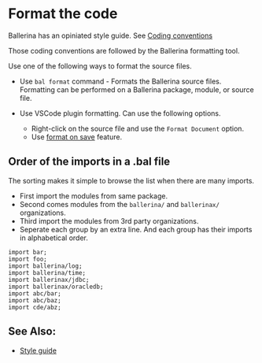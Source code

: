 # Format the code

Ballerina has an opiniated style guide. See [Coding conventions](https://ballerina.io/learn/style-guide/coding-conventions/)

Those coding conventions are followed by the Ballerina formatting tool.

Use one of the following ways to format the source files.

- Use `bal format` command - Formats the Ballerina source files. Formatting can be performed on a Ballerina package, module, or source file.

- Use VSCode plugin formatting. Can use the following options.

    - Right-click on the source file and use the `Format Document` option.
    - Use [format on save](https://code.visualstudio.com/updates/v1_6#_format-on-save) feature.


## Order of the imports in a .bal file

The sorting makes it simple to browse the list when there are many imports.

- First import the modules from same package.
- Second comes modules from the `ballerina/` and `ballerinax/` organizations.
- Third import the modules from 3rd party organizations.
- Seperate each group by an extra line. And each group has their imports in alphabetical order.

```bal
import bar;
import foo;
import ballerina/log;
import ballerina/time;
import ballerinax/jdbc;
import ballerinax/oracledb;
import abc/bar;
import abc/baz;
import cde/abz;
```

## See Also:

- [Style guide](https://pre-prod.ballerina.io/learn/style-guide/coding-conventions/)

